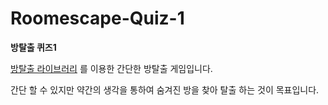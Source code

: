 # Roomescape-Quiz-1

**방탈출 퀴즈1**

[방탈출 라이브러리](https://cafe.naver.com/bangtal?iframe_url=/MyCafeIntro.nhn%3Fclubid=29980462) 를 이용한 간단한 방탈출 게임입니다.

간단 할 수 있지만 약간의 생각을 통하여 숨겨진 방을 찾아 탈출 하는 것이 목표입니다.
